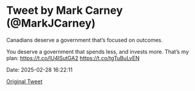 # Tweet by Mark Carney (@MarkJCarney)

Canadians deserve a government that’s focused on outcomes.

You deserve a government that spends less, and invests more. That’s my plan: https://t.co/lU4lSutGA2 https://t.co/tgTuBuLvEN

Date: 2025-02-28 16:22:11

[Original Tweet](https://x.com/MarkJCarney/status/1895509814069080344)
